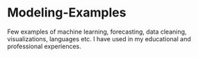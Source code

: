 # Modeling-Examples
Few examples of machine learning, forecasting, data cleaning, visualizations, languages etc. I have used in my educational and professional experiences.
